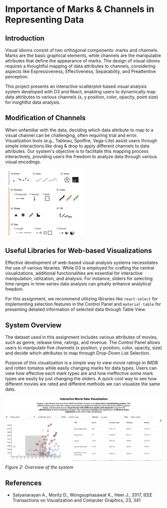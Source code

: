 # Importance of Marks & Channels in Representing Data

## Introduction
Visual idioms consist of two orthogonal components: marks and channels. Marks are the basic graphical elements, while channels are the manipulable attributes that define the appearance of marks. The design of visual idioms requires a thoughtful mapping of data attributes to channels, considering aspects like Expressiveness, Effectiveness, Separability, and Preattentive perception.

This project presents an interactive scatterplot-based visual analysis system developed with D3 and React, enabling users to dynamically map data attributes to various channels (x, y position, color, opacity, point size) for insightful data analysis.

## Modification of Channels
When unfamiliar with the data, deciding which data attribute to map to a visual channel can be challenging, often requiring trial and error. Visualization tools (e.g., Tableau, Spotfire, Vega-Lite) assist users through simple interactions like drag & drop to apply different channels to data attributes. Our system's objective is to facilitate this mapping process interactively, providing users the freedom to analyze data through various visual encodings.


<img src="figure1.png" alt="Figure 1: Overview of typical Marks and Channels." width="50%" />


## Useful Libraries for Web-based Visualizations
Effective development of web-based visual analysis systems necessitates the use of various libraries. While D3 is employed for crafting the central visualizations, additional functionalities are essential for interactive manipulation, utilization, and analysis. For instance, sliders for selecting time ranges in time-series data analysis can greatly enhance analytical freedom.

For this assignment, we recommend utilizing libraries like `react-select` for implementing selection features in the Control Panel and `material-table` for presenting detailed information of selected data through Table View.

## System Overview
The dataset used in this assignment includes various attributes of movies, such as genre, release time, ratings, and revenue. The Control Panel allows users to manipulate five channels (x position, y position, color, opacity, size) and decide which attributes to map through Drop-Down List Selection.

Purpose of this visualization is a simple way to view movie ratings in IMDB and rotten tomatos while easily changing marks for data types. Users can view how effective each mark types are and how ineffective some mark types are easily by just changing the sliders. A quick cool way to see how different movies are rated and different methods we can visualize the same data.

![System Overview](figure2.png)  
*Figure 2: Overview of the system*

## References
- Satyanarayan A., Moritz D., Wongsuphasawat K., Heer J., 2017, IEEE Transactions on Visualization and Computer Graphics, 23, 341


